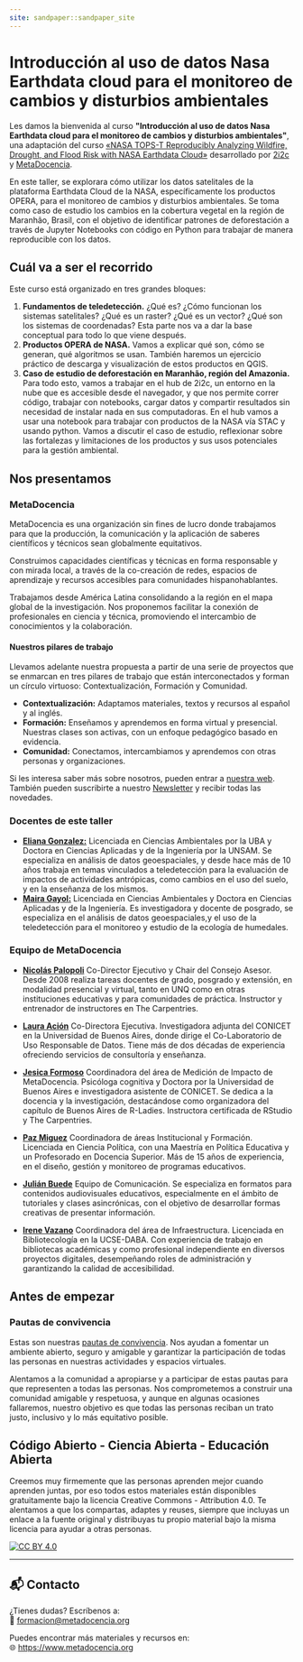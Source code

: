 ```yaml
---
site: sandpaper::sandpaper_site
---
```


# Introducción al uso de datos Nasa Earthdata cloud para el monitoreo de cambios y disturbios ambientales

Les damos la bienvenida al curso **"Introducción al uso de datos Nasa Earthdata cloud para el monitoreo de cambios y disturbios ambientales"**, una adaptación del curso [«NASA TOPS-T Reproducibly Analyzing Wildfire, Drought, and Flood Risk with NASA Earthdata Cloud»](https://github.com/ScienceCore/climaterisk/tree/main) desarrollado por [2i2c](https://2i2c.org/) y [MetaDocencia](https://www.metadocencia.org/).

En este taller, se explorara cómo utilizar los datos satelitales de la plataforma Earthdata Cloud de la NASA, específicamente los productos OPERA, para el monitoreo de cambios y disturbios ambientales. Se toma como caso de estudio los cambios en la cobertura vegetal en la región de Maranhão, Brasil, con el objetivo de identificar patrones de deforestación a través de Jupyter Notebooks con código en Python para trabajar de manera reproducible con los datos. 

## Cuál va a ser el recorrido

Este curso está organizado en tres grandes bloques:

1. **Fundamentos de teledetección.**
¿Qué es? ¿Cómo funcionan los sistemas satelitales? ¿Qué es un raster? ¿Qué es un vector? ¿Qué son los sistemas de coordenadas? Esta parte nos va a dar la base conceptual para todo lo que viene después.
2. **Productos OPERA de NASA.**
Vamos a explicar qué son, cómo se generan, qué algoritmos se usan. También haremos un ejercicio práctico de descarga y visualización de estos productos en QGIS.
3. **Caso de estudio de deforestación en Maranhão, región del Amazonia.**
Para todo esto, vamos a trabajar en el hub de 2i2c, un entorno en la nube que es accesible desde el navegador, y que nos permite correr código, trabajar con notebooks, cargar datos y compartir resultados sin necesidad de instalar nada en sus computadoras.
En el hub vamos a usar una notebook para trabajar con productos de la NASA vía STAC y usando python. Vamos a discutir el caso de estudio, reflexionar sobre las fortalezas y limitaciones de los productos y sus usos potenciales para la gestión ambiental.

## Nos presentamos

### MetaDocencia

MetaDocencia es una organización sin fines de lucro donde trabajamos para que la producción, la comunicación y la aplicación de saberes científicos y técnicos sean globalmente equitativos.

Construimos capacidades científicas y técnicas en forma responsable y con mirada local, a través de la co-creación de redes, espacios de aprendizaje y recursos accesibles para comunidades hispanohablantes.

Trabajamos desde América Latina consolidando a la región en el mapa global de la investigación. Nos proponemos facilitar la conexión de profesionales en ciencia y técnica, promoviendo el intercambio de conocimientos y la colaboración. 

#### Nuestros pilares de trabajo

Llevamos adelante nuestra propuesta a partir de una serie de proyectos que se enmarcan en tres pilares de trabajo que están interconectados y forman un círculo virtuoso: Contextualización, Formación y Comunidad.

- **Contextualización:** Adaptamos materiales, textos y recursos al español y al inglés.
- **Formación:** Enseñamos y aprendemos en forma virtual y presencial. Nuestras clases son activas, con un enfoque pedagógico basado en evidencia.
- **Comunidad:** Conectamos, intercambiamos y aprendemos con otras personas y organizaciones.

Si les interesa saber más sobre nosotros, pueden entrar a [nuestra web](https://www.metadocencia.org). También pueden suscribirte a nuestro [Newsletter](https://www.metadocencia.org/suscripcion/) y recibir todas las novedades.

### Docentes de este taller

- **[Eliana Gonzalez:](https://github.com/ebgonzal)** Licenciada en Ciencias Ambientales por la UBA y Doctora en Ciencias Aplicadas y de la Ingeniería por la UNSAM. Se especializa en análisis de datos geoespaciales, y desde hace más de 10 años trabaja en temas vinculados a teledetección  para la evaluación de impactos de actividades antrópicas, como cambios en el uso del suelo, y en la enseñanza de los mismos.
- **[Maira Gayol:]()** Licenciada en Ciencias Ambientales y Doctora en Ciencias Aplicadas y de la Ingeniería. Es investigadora y docente de posgrado, se especializa en el análisis de datos geoespaciales,y  el uso de la  teledetección para el monitoreo y estudio de la ecología de humedales. 

### Equipo de MetaDocencia

- **[Nicolás Palopoli](https://www.metadocencia.org/authors/npalopoli/)** Co-Director Ejecutivo y Chair del Consejo Asesor. Desde 2008 realiza tareas docentes de grado, posgrado y extensión, en modalidad presencial y virtual, tanto en UNQ como en otras instituciones educativas y para comunidades de práctica. Instructor y entrenador de instructores en The Carpentries.

- **[Laura Ación](https://www.metadocencia.org/authors/lacion/)** Co-Directora Ejecutiva. Investigadora adjunta del CONICET en la Universidad de Buenos Aires, donde dirige el Co-Laboratorio de Uso Responsable de Datos. Tiene más de dos décadas de experiencia ofreciendo servicios de consultoría y enseñanza. 
  
- **[Jesica Formoso](https://www.metadocencia.org/authors/jformoso/)** Coordinadora del área de Medición de Impacto de MetaDocencia. Psicóloga cognitiva y Doctora por la Universidad de Buenos Aires e investigadora asistente de CONICET. Se dedica a la docencia y la investigación, destacándose como organizadora del capítulo de Buenos Aires de R-Ladies. Instructora certificada de RStudio y The Carpentries.
  
- **[Paz Miguez](https://www.metadocencia.org/authors/pazmiguez/)** Coordinadora de áreas Institucional y Formación. Licenciada en Ciencia Política, con una Maestría en Política Educativa y un Profesorado en Docencia Superior. Más de 15 años de experiencia, en el diseño, gestión y monitoreo de programas educativos.
  
- **[Julián Buede](https://www.metadocencia.org/authors/jbuede/)** Equipo de Comunicación. Se especializa en formatos para contenidos audiovisuales educativos, especialmente en el ámbito de tutoriales y clases asincrónicas, con el objetivo de desarrollar formas creativas de presentar información.
  
- **[Irene Vazano](https://www.metadocencia.org/authors/irenevazano/)** Coordinadora del área de Infraestructura. Licenciada en Bibliotecología en la UCSE-DABA. Con experiencia de trabajo en bibliotecas académicas y como profesional independiente en diversos proyectos digitales, desempeñando roles de administración y garantizando la calidad de accesibilidad.


## Antes de empezar

### Pautas de convivencia

Estas son nuestras [pautas de convivencia](https://doi.org/10.5281/zenodo.12534195). Nos ayudan a fomentar un ambiente abierto, seguro y amigable y garantizar la participación de todas las personas en nuestras actividades y espacios virtuales.

Alentamos a la comunidad a apropiarse y a participar de estas pautas para que representen a todas las personas. Nos comprometemos a construir una
comunidad amigable y respetuosa, y aunque en algunas ocasiones fallaremos, nuestro objetivo es que todas las personas reciban un trato justo, inclusivo y lo más equitativo posible. 

## Código Abierto - Ciencia Abierta - Educación Abierta

Creemos muy firmemente que las personas aprenden mejor cuando aprenden juntas, por eso todos estos materiales están disponibles gratuitamente bajo la licencia Creative Commons - Attribution 4.0. Te alentamos a que los compartas, adaptes y reuses, siempre que incluyas un enlace a la fuente original y distribuyas tu propio material bajo la misma licencia para ayudar a otras personas.

[![CC BY 4.0][cc-by-shield]](https://creativecommons.org/licenses/by/4.0/legalcode.es)

[cc-by-shield]: https://img.shields.io/badge/License-CC%20BY%204.0-lightgrey.svg


---

## 📬 Contacto

¿Tienes dudas? Escríbenos a:  
📧 formacion@metadocencia.org

Puedes encontrar más materiales y recursos en:  
🌐 https://www.metadocencia.org







